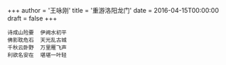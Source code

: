 +++
author = '王咏刚'
title = '重游洛阳龙门'
date = 2016-04-15T00:00:00
draft = false
+++

<div class="poem">

```
诗成山险要  伊阙水初平
佛影耽危石  天光乱古城
千秋云卧野  万里雁飞声
利欲名安在  堪堪一叶轻
```

</div>
